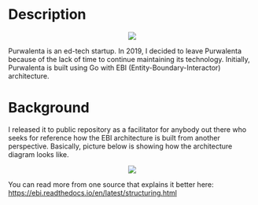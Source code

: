 # Description

<p align="center">
    <img src="https://user-images.githubusercontent.com/14908455/81495242-25535c00-92d9-11ea-93d3-c193b65824f3.png"/>
</p>

Purwalenta is an ed-tech startup. In 2019, I decided to leave Purwalenta because of the lack of time to continue maintaining its technology. Initially, Purwalenta is built using Go with EBI (Entity-Boundary-Interactor) architecture.

# Background

I released it to public repository as a facilitator for anybody out there who seeks for reference how the EBI architecture is built from another perspective. Basically, picture below is showing how the architecture diagram looks like.

<p align="center">
    <img src="https://user-images.githubusercontent.com/14908455/81495109-0f916700-92d8-11ea-96cf-0eaded01114b.png"/>
</p>

You can read more from one source that explains it better here: https://ebi.readthedocs.io/en/latest/structuring.html
